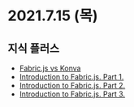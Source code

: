 # 2021.7.15 (목)

## 지식 플러스

- [Fabric.js vs Konva](https://stackshare.io/stackups/fabricjs-vs-konva)
- [Introduction to Fabric.js. Part 1.](http://fabricjs.com/fabric-intro-part-1)
- [Introduction to Fabric.js. Part 2.](http://fabricjs.com/fabric-intro-part-2)
- [Introduction to Fabric.js. Part 3.](http://fabricjs.com/fabric-intro-part-3)
